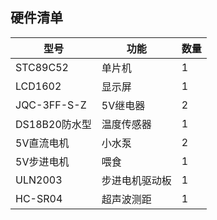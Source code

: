 ## 硬件清单

|型号|功能|数量|
|----|----|----|
|STC89C52|单片机|1|
|LCD1602|显示屏|1|
|JQC-3FF-S-Z|5V继电器|2|
|DS18B20防水型|温度传感器|1|
|5V直流电机|小水泵|2|
|5V步进电机|喂食|1|
|ULN2003|步进电机驱动板|1|
|HC-SR04|超声波测距|1|
